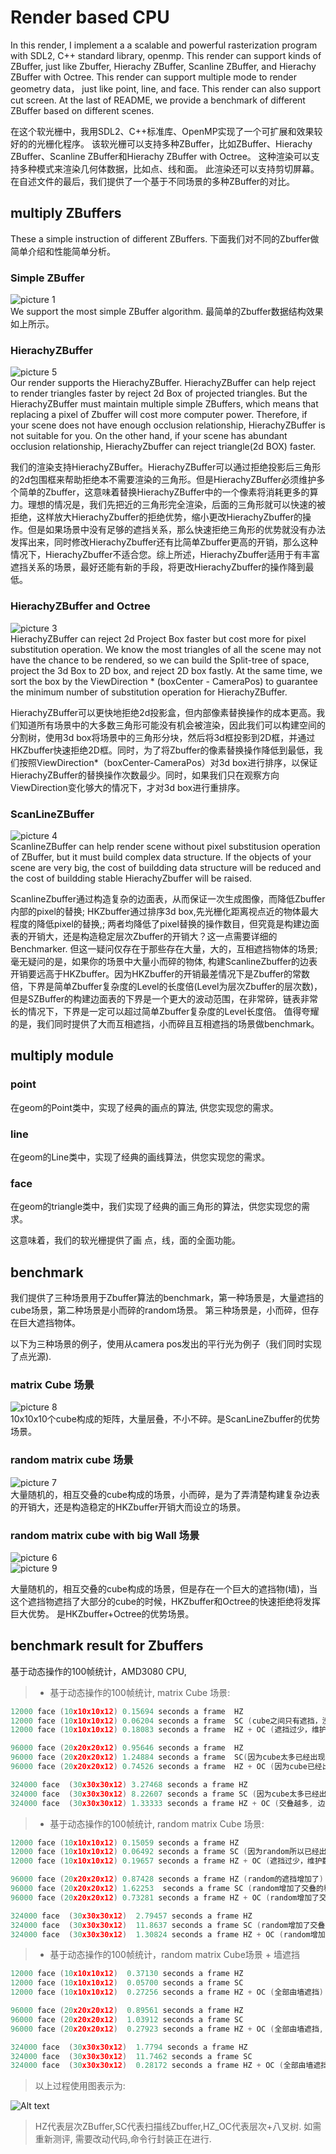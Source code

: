 # Render based CPU 
In this render, I implement a  a scalable and powerful rasterization program with  SDL2, C++ standard library, openmp. 
This render can support kinds of ZBuffer, just like Zbuffer, Hierachy ZBuffer, Scanline ZBuffer, and Hierachy ZBuffer with Octree.
This render can support multiple mode to render geometry data， just like point, line, and face.
This render can also support cut screen. 
At the last of README, we provide a benchmark of different ZBuffer based on different scenes. 

在这个软光栅中，我用SDL2、C++标准库、OpenMP实现了一个可扩展和效果较好的的光栅化程序。
该软光栅可以支持多种ZBuffer，比如ZBuffer、Hierachy ZBuffer、Scanline ZBuffer和Hierachy ZBuffer with Octree。
这种渲染可以支持多种模式来渲染几何体数据，比如点、线和面。
此渲染还可以支持剪切屏幕。
在自述文件的最后，我们提供了一个基于不同场景的多种ZBuffer的对比。

## multiply ZBuffers 
These a simple instruction of different ZBuffers. 
下面我们对不同的Zbuffer做简单介绍和性能简单分析。

### Simple ZBuffer 
![picture 1](images/5f8f054efa7b786e29cb33b2c2faa23b91db98ed9d1ef7e17694d703b8e858c5.png)  
We support the most simple ZBuffer algorithm. 
最简单的Zbuffer数据结构效果如上所示。

### HierachyZBuffer
![picture 5](images/e3916df268aa9aa8caf53a180ccf6bf47db95eb7d402e34fba0c55d5c3bfffb2.png)  
Our render supports the HierachyZBuffer. HierachyZBuffer can help reject to render triangles faster by reject 2d Box of projected triangles. But the HierachyZBuffer must maintain multiple simple ZBuffers, which means that replacing a pixel of Zbuffer will cost more computer power. Therefore, if your scene does not have enough occlusion relationship, HierachyZBuffer is not suitable for you. 
On the other hand, if your scene has abundant occlusion relationship, HierachyZbuffer can reject triangle(2d BOX) faster. 

我们的渲染支持HierachyZBuffer。HierachyZBuffer可以通过拒绝投影后三角形的2d包围框来帮助拒绝本不需要渲染的三角形。但是HierachyZBuffer必须维护多个简单的Zbuffer，这意味着替换HierachyZBuffer中的一个像素将消耗更多的算力。理想的情况是，我们先把近的三角形完全渲染，后面的三角形就可以快速的被拒绝，这样放大HierachyZbuffer的拒绝优势，缩小更改HierachyZbuffer的操作。但是如果场景中没有足够的遮挡关系，那么快速拒绝三角形的优势就没有办法发挥出来，同时修改HierachyZbuffer还有比简单Zbuffer更高的开销，那么这种情况下，HierachyZbuffer不适合您。综上所述，HierachyZbuffer适用于有丰富遮挡关系的场景，最好还能有新的手段，将更改HierachyZbuffer的操作降到最低。

### HierachyZBuffer and Octree
![picture 3](images/583a478ad975fa1ef29999192b0ceb1838c4f2e5827a0c1bdbe954439dbc0356.png)  
HierachyZBuffer can reject 2d Project Box faster but cost more for pixel substitution operation. We know the most triangles of all the scene may not have the chance to be rendered, so we can build the Split-tree of space, project the 3d Box to 2D box, and reject 2D box fastly. At the same time, we sort the box by the ViewDirection * (boxCenter - CameraPos) to guarantee the minimum number of substitution operation for HierachyZBuffer. 

HierachyZBuffer可以更快地拒绝2d投影盒，但内部像素替换操作的成本更高。我们知道所有场景中的大多数三角形可能没有机会被渲染，因此我们可以构建空间的分割树，使用3d box将场景中的三角形分块，然后将3d框投影到2D框，并通过HKZbuffer快速拒绝2D框。同时，为了将Zbuffer的像素替换操作降低到最低，我们按照ViewDirection*（boxCenter-CameraPos）对3d box进行排序，以保证HierachyZBuffer的替换操作次数最少。同时，如果我们只在观察方向ViewDirection变化够大的情况下，才对3d box进行重排序。

### ScanLineZBuffer
![picture 4](images/0e235b1a7ce89dbedc33f0d5b3d09517429a82cbc9ff91ae8926b06683cd3ecc.png)  
ScanlineZBuffer can help render scene without pixel substitusion operation of ZBuffer, but it must build complex data structure. 
If the objects of your scene are very big, the cost of buildding data structure will be reduced and the cost of buildding stable HierachyZbuffer will be raised.  

ScanlineZbuffer通过构造复杂的边面表，从而保证一次生成图像，而降低Zbuffer内部的pixel的替换; HKZbuffer通过排序3d box,先光栅化距离视点近的物体最大程度的降低pixel的替换,; 两者均降低了pixel替换的操作数目，但究竟是构建边面表的开销大，还是构造稳定层次Zbuffer的开销大？这一点需要详细的Benchmarker. 但这一疑问仅存在于那些存在大量，大的，互相遮挡物体的场景; 毫无疑问的是，如果你的场景中大量小而碎的物体, 构建ScanlineZbuffer的边表开销要远高于HKZbuffer。因为HKZbuffer的开销最差情况下是Zbuffer的常数倍，下界是简单Zbuffer复杂度的Level的长度倍(Level为层次Zbuffer的层次数)，但是SZBuffer的构建边面表的下界是一个更大的波动范围，在非常碎，链表非常长的情况下，下界是一定可以超过简单Zbuffer复杂度的Level长度倍。 
值得夸耀的是，我们同时提供了大而互相遮挡，小而碎且互相遮挡的场景做benchmark。 

## multiply module 

### point 
在geom的Point类中，实现了经典的画点的算法, 供您实现您的需求。 

### line 
在geom的Line类中，实现了经典的画线算法，供您实现您的需求。 

### face 
在geom的triangle类中，我们实现了经典的画三角形的算法，供您实现您的需求。 

这意味着，我们的软光栅提供了画 点，线，面的全面功能。 

## benchmark

我们提供了三种场景用于Zbuffer算法的benchmark，第一种场景是，大量遮挡的cube场景，第二种场景是小而碎的random场景。 第三种场景是，小而碎，但存在巨大遮挡物体。 

以下为三种场景的例子，使用从camera pos发出的平行光为例子（我们同时实现了点光源). 
### matrix Cube 场景 
![picture 8](images/b7f53d1b595c817322141841c518bae88c5774c9f94f42b1538ec64fa144d920.png)  
10x10x10个cube构成的矩阵，大量层叠，不小不碎。是ScanLineZbuffer的优势场景。 

### random matrix cube 场景
![picture 7](images/0f5e4b7b9fc322951eefa8effb3d9887309723da79fdfe0dd4b59ed413d0c492.png)  
大量随机的，相互交叠的cube构成的场景，小而碎，是为了弄清楚构建复杂边表的开销大，还是构造稳定的HKZbuffer开销大而设立的场景。 

### random matrix cube with big Wall 场景
![picture 6](images/495cab4e191f0234407e74ea79e452a372f44cac216e405d0805193ce055d6e6.png)  
![picture 9](images/dc507560662c2cda8f706bc5df6e034a2d3fbd249a6cadd3cc760fe7b1a15253.png)  

大量随机的，相互交叠的cube构成的场景，但是存在一个巨大的遮挡物(墙)，当这个遮挡物遮挡了大部分的cube的时候，HKZbuffer和Octree的快速拒绝将发挥巨大优势。
是HKZbuffer+Octree的优势场景。 


## benchmark result for Zbuffers

基于动态操作的100帧统计，AMD3080 CPU, 

> - 基于动态操作的100帧统计, matrix Cube 场景:

```C++
12000 face (10x10x10x12) 0.15694 seconds a frame  HZ
12000 face (10x10x10x12) 0.06204 seconds a frame  SC (cube之间只有遮挡，没有交叠，所以最快)
12000 face (10x10x10x12) 0.18083 seconds a frame  HZ + OC (遮挡过少，维护数据结构开销更大)

96000 face (20x20x20x12) 0.95646 seconds a frame  HZ 
96000 face (20x20x20x12) 1.24884 seconds a frame  SC(因为cube太多已经出现同一层之间的大量交叠)
96000 face (20x20x20x12) 0.74526 seconds a frame  HZ + OC (因为cube已经出现交叠，所以快速拒绝派上了用场)

324000 face  (30x30x30x12) 3.27468 seconds a frame HZ 
324000 face  (30x30x30x12) 8.22607 seconds a frame SC (因为cube太多已经出现同一层之间的大量交叠)
324000 face  (30x30x30x12) 1.33333 seconds a frame HZ + OC (交叠越多, 边际成本越低)
```


> - 基于动态操作的100帧统计, random matrix Cube 场景:
```C++
12000 face (10x10x10x12) 0.15059 seconds a frame HZ 
12000 face (10x10x10x12) 0.06492 seconds a frame SC (因为random所以已经出现交叠)
12000 face (10x10x10x12) 0.19657 seconds a frame HZ + OC (遮挡过少，维护数据结构开销更大)

96000 face (20x20x20x12) 0.87428 seconds a frame HZ (random的遮挡增加了)
96000 face (20x20x20x12) 1.62253  seconds a frame SC (random增加了交叠的程度)
96000 face (20x20x20x12) 0.73281 seconds a frame HZ + OC (random增加了交叠的数目，快速拒绝派上用场)

324000 face  (30x30x30x12)  2.79457 seconds a frame HZ 
324000 face  (30x30x30x12)  11.8637 seconds a frame SC (random增加了交叠的程度)
324000 face  (30x30x30x12)  1.30824 seconds a frame HZ + OC (random增加了交叠的数目，快速拒绝派上用场)
```



> - 基于动态操作的100帧统计，random matrix Cube场景 + 墙遮挡

```C++
12000 face (10x10x10x12)  0.37130 seconds a frame HZ 
12000 face (10x10x10x12)  0.05700 seconds a frame SC 
12000 face (10x10x10x12)  0.27256 seconds a frame HZ + OC (全部由墙遮挡)

96000 face (20x20x20x12)  0.89561 seconds a frame HZ 
96000 face (20x20x20x12)  1.03912 seconds a frame SC
96000 face (20x20x20x12)  0.27923 seconds a frame HZ + OC (全部由墙遮挡, 有了Octree 拒绝速度更快)

324000 face  (30x30x30x12)  1.7794 seconds a frame HZ 
324000 face  (30x30x30x12)  11.7462 seconds a frame SC 
324000 face  (30x30x30x12)  0.28172 seconds a frame HZ + OC (全部由墙遮挡)

```



>以上过程使用图表示为:

![Alt text](./fig1.svg)
>HZ代表层次ZBuffer,SC代表扫描线Zbuffer,HZ_OC代表层次+八叉树. 
>如需重新测评, 需要改动代码,命令行封装正在进行. 